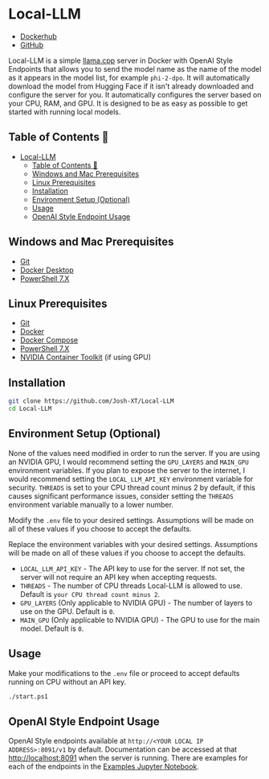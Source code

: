 # Local-LLM

- [Dockerhub](https://hub.docker.com/r/joshxt/local-llm/tags)
- [GitHub](https://github.com/Josh-XT/Local-LLM)

Local-LLM is a simple [llama.cpp](https://github.com/ggerganov/llama.cpp) server in Docker with OpenAI Style Endpoints that allows you to send the model name as the name of the model as it appears in the model list, for example `phi-2-dpo`. It will automatically download the model from Hugging Face if it isn't already downloaded and configure the server for you. It automatically configures the server based on your CPU, RAM, and GPU. It is designed to be as easy as possible to get started with running local models.

## Table of Contents 📖

- [Local-LLM](#local-llm)
  - [Table of Contents 📖](#table-of-contents-)
  - [Windows and Mac Prerequisites](#windows-and-mac-prerequisites)
  - [Linux Prerequisites](#linux-prerequisites)
  - [Installation](#installation)
  - [Environment Setup (Optional)](#environment-setup-optional)
  - [Usage](#usage)
  - [OpenAI Style Endpoint Usage](#openai-style-endpoint-usage)

## Windows and Mac Prerequisites

- [Git](https://git-scm.com/downloads)
- [Docker Desktop](https://docs.docker.com/docker-for-windows/install/)
- [PowerShell 7.X](https://learn.microsoft.com/en-us/powershell/scripting/install/installing-powershell?view=powershell-7.4)

## Linux Prerequisites

- [Git](https://git-scm.com/downloads)
- [Docker](https://docs.docker.com/get-docker/)
- [Docker Compose](https://docs.docker.com/compose/install/)
- [PowerShell 7.X](https://learn.microsoft.com/en-us/powershell/scripting/install/installing-powershell?view=powershell-7.4)
- [NVIDIA Container Toolkit](https://docs.nvidia.com/datacenter/cloud-native/container-toolkit/latest/install-guide.html) (if using GPU)

## Installation

```bash
git clone https://github.com/Josh-XT/Local-LLM
cd Local-LLM
```

## Environment Setup (Optional)

None of the values need modified in order to run the server. If you are using an NVIDIA GPU, I would recommend setting the `GPU_LAYERS` and `MAIN_GPU` environment variables. If you plan to expose the server to the internet, I would recommend setting the `LOCAL_LLM_API_KEY` environment variable for security. `THREADS` is set to your CPU thread count minus 2 by default, if this causes significant performance issues, consider setting the `THREADS` environment variable manually to a lower number.

Modify the `.env` file to your desired settings. Assumptions will be made on all of these values if you choose to accept the defaults.

Replace the environment variables with your desired settings. Assumptions will be made on all of these values if you choose to accept the defaults.

- `LOCAL_LLM_API_KEY` - The API key to use for the server. If not set, the server will not require an API key when accepting requests.
- `THREADS` - The number of CPU threads Local-LLM is allowed to use. Default is `your CPU thread count minus 2`.
- `GPU_LAYERS` (Only applicable to NVIDIA GPU) - The number of layers to use on the GPU. Default is `0`.
- `MAIN_GPU` (Only applicable to NVIDIA GPU) - The GPU to use for the main model. Default is `0`.

## Usage

Make your modifications to the `.env` file or proceed to accept defaults running on CPU without an API key.

```bash
./start.ps1
```

## OpenAI Style Endpoint Usage

OpenAI Style endpoints available at `http://<YOUR LOCAL IP ADDRESS>:8091/v1` by default. Documentation can be accessed at that <http://localhost:8091> when the server is running. There are examples for each of the endpoints in the [Examples Jupyter Notebook](tests/tests.ipynb).
